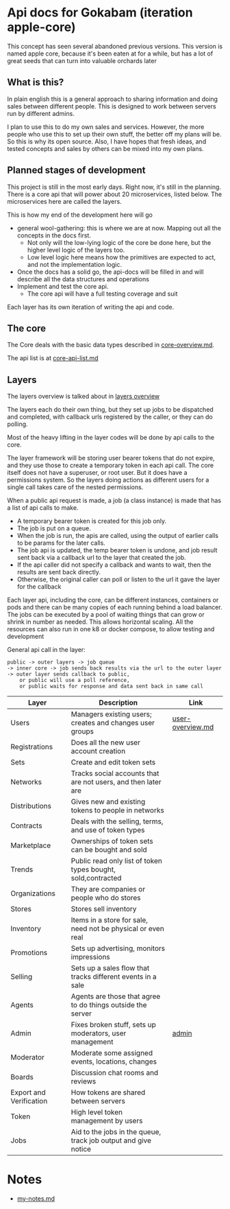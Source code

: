 # Api docs for Gokabam (iteration apple-core)

This concept has seen several abandoned previous versions. 
This version is named apple core, because it's been eaten at for a while, but has a lot of great seeds that can turn into valuable orchards later

## What is this?

In plain english this is a general approach to sharing information and doing sales between different people. This is designed to work between servers run by different admins.

I plan to use this to do my own sales and services. However, the more people who use this to set up their own stuff, the better off my plans will be. 
So this is why its open source. Also, I have hopes that fresh ideas, and tested concepts and sales by others can be mixed into my own plans. 


## Planned stages of development

This project is still in the most early days. Right now, it's still in the planning.
There is a core api that will power about 20 microservices, listed below. The microservices here are called the layers.

This is how my end of the development here will go

* general wool-gathering: this is where we are at now. Mapping out all the concepts in the docs first. 
  * Not only will the low-lying logic of the core be done here, but the higher level logic of the layers too.
  * Low level logic here means how the primitives are expected to act, and not the implementation logic.
* Once the docs has a solid go, the api-docs will be filled in and will describe all the data structures and operations
* Implement and test the core api.
  * The core api will have a full testing coverage and suit

Each layer has its own iteration of writing the api and code. 


## The core 

The Core deals with the basic data types described in [core-overview.md](v1/docs/core-overview.md).

The api list is at [core-api-list.md](v1/docs/core-api-list.md)

## Layers
The layers overview is talked about in [layers overview](v1/docs/layers-overview.md)

The layers each do their own thing, but they set up jobs to be dispatched and completed, with callback urls registered by the caller, or they can do polling.

Most of the heavy lifting in the layer codes will be done by api calls to the core.

The layer framework will be storing user bearer tokens that do not expire, and they use those to create a temporary token in each api call.
The core itself does not have a superuser, or root user. But it does have a permissions system. So the layers doing actions as different users for a single call takes care of the nested permissions.


When a public api request is made, a job (a class instance) is made that has a list of api calls to make.
* A temporary bearer token is created for this job only.
* The job is put on a queue.
* When the job is run, the apis are called, using the output of earlier calls to be params for the later calls. 
* The job api is updated, the temp bearer token is undone, and job result sent back via a callback url to the layer that created the job.
* If the api caller did not specify a callback and wants to wait, then the results are sent back directly. 
* Otherwise, the original caller can poll or listen to the url it gave the layer for the callback

Each layer api, including the core, can be different instances, containers or pods and there can be many copies of each running behind a load balancer.
The jobs can be executed by a pool of waiting things that can grow or shrink in number as needed.
This allows horizontal scaling. All the resources can also run in one k8 or docker compose, to allow testing and development

General api call in the layer:
    
    public -> outer layers -> job queue 
    -> inner core -> job sends back results via the url to the outer layer
    -> outer layer sends callback to public,
        or public will use a poll reference,
        or public waits for response and data sent back in same call
 

| Layer                   | Description                                                    | Link                                         |
|-------------------------|----------------------------------------------------------------|----------------------------------------------|
| Users                   | Managers existing users; creates and changes user groups       | [user-overview.md](v1/docs/user-overview.md) |
| Registrations           | Does all the new user account creation                         |                                              |
| Sets                    | Create and edit token sets                                     |                                              |
| Networks                | Tracks social accounts that are not users, and then later are  |                                              |
| Distributions           | Gives new and existing tokens to people in networks            |                                              |
| Contracts               | Deals with the selling, terms, and use of token types          |                                              |
| Marketplace             | Ownerships of token sets can be bought and sold                |                                              |
| Trends                  | Public read only list of token types bought, sold,contracted   |                                              |
| Organizations           | They are companies or people who do stores                     |                                              |
| Stores                  | Stores sell inventory                                          |                                              |
| Inventory               | Items in a store for sale, need not be physical or even real   |                                              |
| Promotions              | Sets up advertising, monitors impressions                      |                                              |
| Selling                 | Sets up a sales flow that tracks different events in a sale    |                                              |
| Agents                  | Agents are those that agree to do things outside the server    |                                              |
| Admin                   | Fixes broken stuff, sets up moderators, user management        | [admin](v1/docs/layers/admin.md)             |
| Moderator               | Moderate some assigned events, locations, changes              |                                              |
| Boards                  | Discussion chat rooms and reviews                              |                                              |
| Export and Verification | How tokens are shared between servers                          |                                              |
| Token                   | High level token management by users                           |                                              |
| Jobs                    | Aid to the jobs in the queue, track job output and give notice |                                              |



# Notes

* [my-notes.md](v1/docs/notes/my-notes.md)
